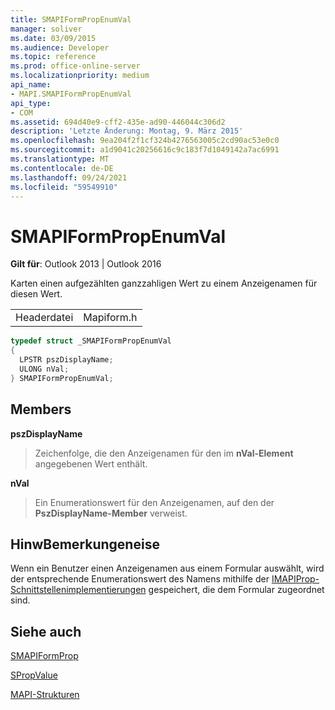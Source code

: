 ```yaml
---
title: SMAPIFormPropEnumVal
manager: soliver
ms.date: 03/09/2015
ms.audience: Developer
ms.topic: reference
ms.prod: office-online-server
ms.localizationpriority: medium
api_name:
- MAPI.SMAPIFormPropEnumVal
api_type:
- COM
ms.assetid: 694d40e9-cff2-435e-ad90-446044c306d2
description: 'Letzte Änderung: Montag, 9. März 2015'
ms.openlocfilehash: 9ea204f2f1cf324b4276563005c2cd90ac53e0c0
ms.sourcegitcommit: a1d9041c20256616c9c183f7d1049142a7ac6991
ms.translationtype: MT
ms.contentlocale: de-DE
ms.lasthandoff: 09/24/2021
ms.locfileid: "59549910"
---
```

# <a name="smapiformpropenumval"></a>SMAPIFormPropEnumVal

  
  
**Gilt für**: Outlook 2013 | Outlook 2016 
  
Karten einen aufgezählten ganzzahligen Wert zu einem Anzeigenamen für diesen Wert. 
  
|||
|:-----|:-----|
|Headerdatei  <br/> |Mapiform.h  <br/> |
   
```cpp
typedef struct _SMAPIFormPropEnumVal
{
  LPSTR pszDisplayName;
  ULONG nVal;
} SMAPIFormPropEnumVal;

```

## <a name="members"></a>Members

 **pszDisplayName**
  
> Zeichenfolge, die den Anzeigenamen für den im **nVal-Element** angegebenen Wert enthält. 
    
 **nVal**
  
> Ein Enumerationswert für den Anzeigenamen, auf den der **PszDisplayName-Member** verweist. 
    
## <a name="remarks"></a>HinwBemerkungeneise

Wenn ein Benutzer einen Anzeigenamen aus einem Formular auswählt, wird der entsprechende Enumerationswert des Namens mithilfe der [IMAPIProp-Schnittstellenimplementierungen](imapipropiunknown.md) gespeichert, die dem Formular zugeordnet sind. 
  
## <a name="see-also"></a>Siehe auch



[SMAPIFormProp](smapiformprop.md)
  
[SPropValue](spropvalue.md)


[MAPI-Strukturen](mapi-structures.md)

